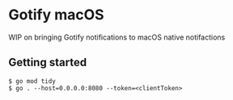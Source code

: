 # Gotify macOS

WIP on bringing Gotify notifications to macOS native notifactions

## Getting started

```console
$ go mod tidy
$ go . --host=0.0.0.0:8080 --token=<clientToken>
```

